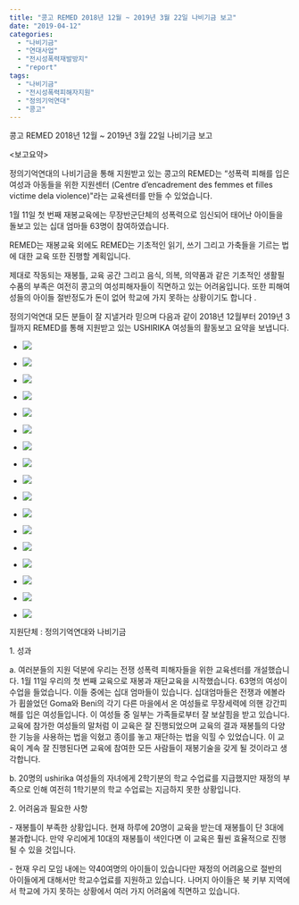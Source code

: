 ```yaml
---
title: "콩고 REMED 2018년 12월 ~ 2019년 3월 22일 나비기금 보고"
date: "2019-04-12"
categories: 
  - "나비기금"
  - "연대사업"
  - "전시성폭력재발방지"
  - "report"
tags: 
  - "나비기금"
  - "전시성폭력피해자지원"
  - "정의기억연대"
  - "콩고"
---
```


콩고 REMED 2018년 12월 ~ 2019년 3월 22일 나비기금 보고

<보고요약>

정의기억연대의 나비기금을 통해 지원받고 있는 콩고의 REMED는 “성폭력 피해를 입은 여성과 아동들을 위한 지원센터 (Centre d’encadrement des femmes et filles victime dela violence)"라는 교육센터를 만들 수 있었습니다.

1월 11일 첫 번째 재봉교육에는 무장반군단체의 성폭력으로 임신되어 태어난 아이들을 돌보고 있는 십대 엄마들 63명이 참여하였습니다.

REMED는 재봉교육 외에도 REMED는 기초적인 읽기, 쓰기 그리고 가축들을 기르는 법에 대한 교육 또한 진행할 계획입니다.

제대로 작동되는 재봉틀, 교육 공간 그리고 음식, 의복, 의약품과 같은 기초적인 생활필수품의 부족은 여전히 콩고의 여성피해자들이 직면하고 있는 어려움입니다. 또한 피해여성들의 아이들 절반정도가 돈이 없어 학교에 가지 못하는 상황이기도 합니다 .

정의기억연대 모든 분들이 잘 지낼거라 믿으며 다음과 같이 2018년 12월부터 2019년 3월까지 REMED를 통해 지원받고 있는 USHIRIKA 여성들의 활동보고 요약을 보냅니다.

- ![](http://womenandwar.net/kr/wp-content/uploads/2019/04/그림8.jpg)
    
- ![](http://womenandwar.net/kr/wp-content/uploads/2019/04/그림6.jpg)
    
- ![](http://womenandwar.net/kr/wp-content/uploads/2019/04/그림7.jpg)
    
- ![](http://womenandwar.net/kr/wp-content/uploads/2019/04/그림5.jpg)
    
- ![](http://womenandwar.net/kr/wp-content/uploads/2019/04/그림4.jpg)
    
- ![](http://womenandwar.net/kr/wp-content/uploads/2019/04/그림3-1.jpg)
    
- ![](http://womenandwar.net/kr/wp-content/uploads/2019/04/그림1-1.jpg)
    
- ![](http://womenandwar.net/kr/wp-content/uploads/2019/04/그림2-1.jpg)
    
- ![](http://womenandwar.net/kr/wp-content/uploads/2019/04/그림22.jpg)
    
- ![](http://womenandwar.net/kr/wp-content/uploads/2019/04/그림21.jpg)
    
- ![](http://womenandwar.net/kr/wp-content/uploads/2019/04/그림19.jpg)
    
- ![](http://womenandwar.net/kr/wp-content/uploads/2019/04/그림17.jpg)
    
- ![](http://womenandwar.net/kr/wp-content/uploads/2019/04/그림16.jpg)
    
- ![](http://womenandwar.net/kr/wp-content/uploads/2019/04/그림10.jpg)
    
- ![](http://womenandwar.net/kr/wp-content/uploads/2019/04/그림3.jpg)
    
- ![](http://womenandwar.net/kr/wp-content/uploads/2019/04/그림2.jpg)
    
- ![](http://womenandwar.net/kr/wp-content/uploads/2019/04/그림1-1024x454.jpg)
    

지원단체 : 정의기억연대와 나비기금

1\. 성과

a. 여러분들의 지원 덕분에 우리는 전쟁 성폭력 피해자들을 위한 교육센터를 개설했습니다. 1월 11일 우리의 첫 번째 교육으로 재봉과 재단교육을 시작했습니다. 63명의 여성이 수업을 들었습니다. 이들 중에는 십대 엄마들이 있습니다. 십대엄마들은 전쟁과 에볼라가 휩쓸었던 Goma와 Beni의 각기 다른 마을에서 온 여성들로 무장세력에 의핸 강간피해를 입은 여성들입니다. 이 여성들 중 일부는 가족들로부터 잘 보살핌을 받고 있습니다. 교육에 참가한 여성들의 말처럼 이 교육은 잘 진행되었으며 교육의 결과 재봉틀의 다양한 기능을 사용하는 법을 익혔고 종이를 놓고 재단하는 법을 익힐 수 있었습니다. 이 교육이 계속 잘 진행된다면 교육에 참여한 모든 사람들이 재봉기술을 갖게 될 것이라고 생각합니다.

b. 20명의 ushirika 여성들의 자녀에게 2학기분의 학교 수업료를 지급했지만 재정의 부족으로 인해 여전히 1학기분의 학교 수업료는 지금하지 못한 상황입니다.

2\. 어려움과 필요한 사항

\- 재봉틀이 부족한 상황입니다. 현재 하루에 20명이 교육을 받는데 재봉틀이 단 3대에 불과합니다. 만약 우리에게 10대의 재봉틀이 색인다면 이 교육은 훨씬 효율적으로 진행될 수 있을 것입니다.

\- 현재 우리 모임 내에는 약40여명의 아이들이 있습니다만 재정의 어려움으로 절반의 아이들에게 대해서만 학교수업료를 지원하고 있습니다. 나머지 아이들은 북 키부 지역에서 학교에 가지 못하는 상황에서 여러 가지 어려움에 직면하고 있습니다.
